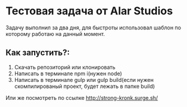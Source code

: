 # Тестовая задача от Alar Studios

Задачу выполнил за два дня, для быстроты использовал шаблон по которому работаю на данный момент.

## Как запустить?:
1. Скачать репозиторий или клонировать
2. Написать в терминале npm i(нужен node)
3. Написать в терминале gulp или gulp build(если нужен скомпилированый проект, будет лежать в папке build)

Или же посмотреть по ссылке http://strong-kronk.surge.sh/
